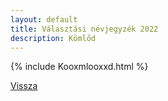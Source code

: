 ```yaml
---
layout: default
title: Választási névjegyzék 2022
description: Kömlőd
---
```


{% include Kooxmlooxxd.html %}

[Vissza](./)